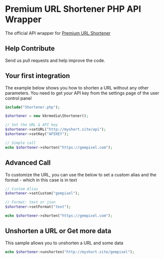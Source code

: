Premium URL Shortener PHP API Wrapper
==================

The official API wrapper for [Premium URL Shortener](https://gempixel.com/demo/short/)

## Help Contribute
Send us pull requests and help improve the code.

## Your first integration
The example below shows you how to shorten a URL without any other parameters. You need to get your API key from the settings page of the user control panel

```php
include("Shortener.php");

$shortener = new kbrmedia\Shortener();

// Set the URL & API key
$shortener->setURL("http://myshort.site/api");
$shortener->setKey("APIKEY");

// Simple call
echo $shortener->shorten("https://gempixel.com");
```

## Advanced Call
To customize the URL, you can use the below to set a custom alias and the format - which in this case is in text

```php
// Custom Alias
$shortener->setCustom("gempixel");

// Format: text or json
$shortener->setFormat("text");

echo $shortener->shorten("https://gempixel.com");
```
## Unshorten a URL or Get more data
This sample allows you to unshorten a URL and some data 

```php
echo $shortener->unshorten("http://myshort.site/gempixel");
```
